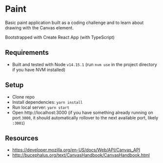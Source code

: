 # Paint

Basic paint application built as a coding challenge and to learn about drawing with the Canvas element.

Bootstrapped with Create React App (with TypeScript)

## Requirements

- Built and tested with Node `v14.15.1` (run `nvm use` in the project directory if you have NVM installed)

## Setup

- Clone repo
- Install dependencies: `yarn install`
- Run local server: `yarn start`
- Open http://localhost:3000 (if you have something already running on port `3000`, it should automatically rollover to the next available port, likely `:3001`)

## Resources

- https://developer.mozilla.org/en-US/docs/Web/API/Canvas_API
- http://bucephalus.org/text/CanvasHandbook/CanvasHandbook.html
